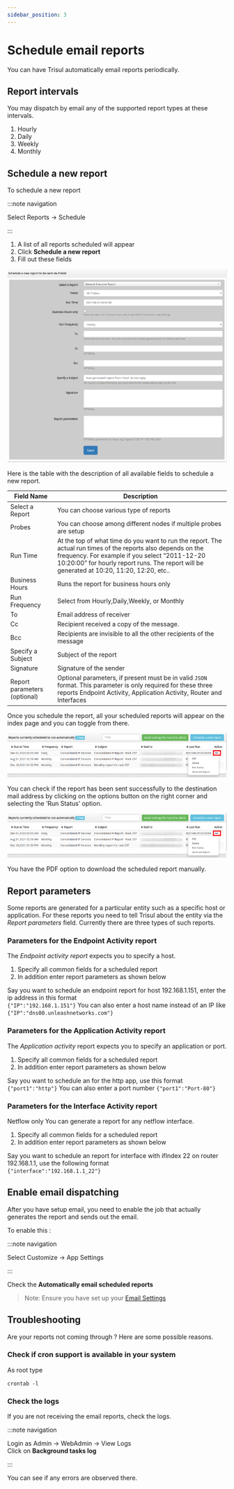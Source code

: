 ```yaml
---
sidebar_position: 3
---
```

# Schedule email reports

You can have Trisul automatically email reports periodically.

## Report intervals

You may dispatch by email any of the supported report types at these intervals.

1. Hourly
2. Daily
3. Weekly
4. Monthly

## Schedule a new report

To schedule a new report

:::note navigation

Select Reports → Schedule

:::

1. A list of all reports scheduled will appear
2. Click **Schedule a new report**
3. Fill out these fields

![](images/schedule_new_report.png)

Here is the table with the description of all available fields to schedule a new report.

| Field Name                   | Description                                                                                                                                                                                                                                                  |
| ---------------------------- | ------------------------------------------------------------------------------------------------------------------------------------------------------------------------------------------------------------------------------------------------------------ |
| Select a Report              | You can choose various type of reports                                                                                                                                                                                                                       |
| Probes                       | You can choose among different nodes if multiple probes are setup                                                                                                                                                                                            |
| Run Time                     | At the top of what time do you want to run the report. The actual run times of the reports also depends on the frequency. For example if you select “2011-12-20 10:20:00” for hourly report runs. The report will be generated at 10:20, 11:20, 12:20, etc.. |
| Business Hours               | Runs the report for business hours only                                                                                                                                                                                                                      |
| Run Frequency                | Select from Hourly,Daily,Weekly, or Monthly                                                                                                                                                                                                                  |
| To                           | Email address of receiver                                                                                                                                                                                                                                    |
| Cc                           | Recipient received a copy of the message.                                                                                                                                                                                                                    |
| Bcc                          | Recipients are invisible to all the other recipients of the message                                                                                                                                                                                          |
| Specify a Subject            | Subject of the report                                                                                                                                                                                                                                        |
| Signature                    | Signature of the sender                                                                                                                                                                                                                                      |
| Report parameters (optional) | Optional parameters, if present must be in valid `JSON` format. This parameter is only required for these three reports Endpoint Activity, Application Activity, Router and Interfaces                                                                       |

Once you schedule the report, all your scheduled reports will appear on the index page and you can toggle from there.

![](images/sched_report.png)

You can check if the report has been sent successfully to the 
destination mail address by clicking on the options button on the right 
corner and selecting the ‘Run Status’ option.

![](images/sched_report.png)

You have the PDF option to download the scheduled report manually.

## Report parameters

Some reports are generated for a particular entity such as a specific
 host or application. For these reports you need to tell Trisul about 
the entity via the *Report parameters* field. Currently there are three types of such reports.

### Parameters for the Endpoint Activity report

The *Endpoint activity report* expects you to specify a host.

1. Specify all common fields for a scheduled report
2. In addition enter report parameters as shown below

Say you want to schedule an endpoint report for host 192.168.1.151, enter the ip address in this format  
`{"IP":"192.168.1.151"}` You can also enter a host name instead of an IP like `{"IP":"dns00.unleashnetworks.com"}`

### Parameters for the Application Activity report

The *Application activity* report expects you to specify an application or port.

1. Specify all common fields for a scheduled report
2. In addition enter report parameters as shown below

Say you want to schedule an for the http app, use this format  
`{"port1":"http"}` You can also enter a port number `{"port1":"Port-80"}`

### Parameters for the Interface Activity report

Netflow only You can generate a report for any netflow interface.

1. Specify all common fields for a scheduled report
2. In addition enter report parameters as shown below

Say you want to schedule an report for interface with ifIndex 22 on router 192.168.1.1, use the following format  
`{"interface":"192.168.1.1_22"}`

## Enable email dispatching

After you have setup email, you need to enable the job that actually generates the report and sends out the email.

To enable this :

:::note navigation

Select Customize → App Settings

:::

Check the **Automatically email scheduled reports**

> Note: Ensure you have set up your [Email Settings](/docs/ug/reports/emailsettings)

## Troubleshooting

Are your reports not coming through ? Here are some possible reasons.

### Check if cron support is available in your system

As root type

```
crontab -l
```

### Check the logs

If you are not receiving the email reports, check the logs.

:::note navigation

Login as Admin → WebAdmin → View Logs  
Click on **Background tasks log**

:::

You can see if any errors are observed there.
